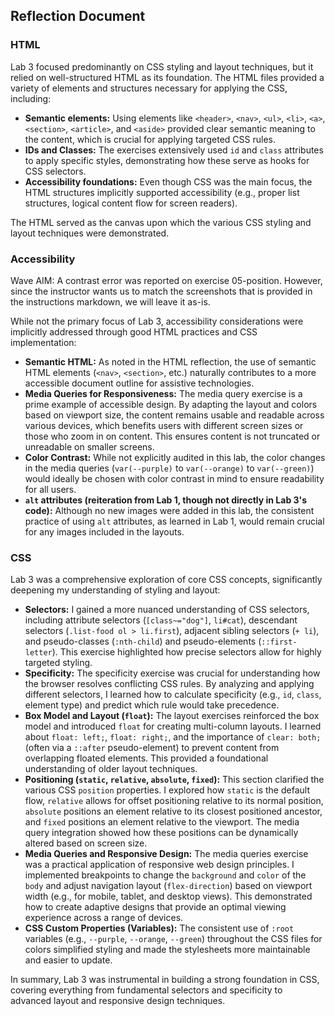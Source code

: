 ## Reflection Document

### HTML

Lab 3 focused predominantly on CSS styling and layout techniques, but it relied on well-structured HTML as its foundation. The HTML files provided a variety of elements and structures necessary for applying the CSS, including:

* **Semantic elements:** Using elements like `<header>`, `<nav>`, `<ul>`, `<li>`, `<a>`, `<section>`, `<article>`, and `<aside>` provided clear semantic meaning to the content, which is crucial for applying targeted CSS rules.
* **IDs and Classes:** The exercises extensively used `id` and `class` attributes to apply specific styles, demonstrating how these serve as hooks for CSS selectors.
* **Accessibility foundations:** Even though CSS was the main focus, the HTML structures implicitly supported accessibility (e.g., proper list structures, logical content flow for screen readers).

The HTML served as the canvas upon which the various CSS styling and layout techniques were demonstrated.

### Accessibility

Wave AIM: A contrast error was reported on exercise 05-position.  However, since the instructor wants us to match the screenshots that is provided in the instructions markdown, we will leave it as-is.

While not the primary focus of Lab 3, accessibility considerations were implicitly addressed through good HTML practices and CSS implementation:

* **Semantic HTML:** As noted in the HTML reflection, the use of semantic HTML elements (`<nav>`, `<section>`, etc.) naturally contributes to a more accessible document outline for assistive technologies.
* **Media Queries for Responsiveness:** The media query exercise is a prime example of accessible design. By adapting the layout and colors based on viewport size, the content remains usable and readable across various devices, which benefits users with different screen sizes or those who zoom in on content. This ensures content is not truncated or unreadable on smaller screens.
* **Color Contrast:** While not explicitly audited in this lab, the color changes in the media queries (`var(--purple)` to `var(--orange)` to `var(--green)`) would ideally be chosen with color contrast in mind to ensure readability for all users.
* **`alt` attributes (reiteration from Lab 1, though not directly in Lab 3's code):** Although no new images were added in this lab, the consistent practice of using `alt` attributes, as learned in Lab 1, would remain crucial for any images included in the layouts.

### CSS

Lab 3 was a comprehensive exploration of core CSS concepts, significantly deepening my understanding of styling and layout:

* **Selectors:** I gained a more nuanced understanding of CSS selectors, including attribute selectors (`[class~="dog"]`, `li#cat`), descendant selectors (`.list-food ol > li.first`), adjacent sibling selectors (`+ li`), and pseudo-classes (`:nth-child`) and pseudo-elements (`::first-letter`). This exercise highlighted how precise selectors allow for highly targeted styling.
* **Specificity:** The specificity exercise was crucial for understanding how the browser resolves conflicting CSS rules. By analyzing and applying different selectors, I learned how to calculate specificity (e.g., `id`, `class`, element type) and predict which rule would take precedence.
* **Box Model and Layout (`float`):** The layout exercises reinforced the box model and introduced `float` for creating multi-column layouts. I learned about `float: left;`, `float: right;`, and the importance of `clear: both;` (often via a `::after` pseudo-element) to prevent content from overlapping floated elements. This provided a foundational understanding of older layout techniques.
* **Positioning (`static`, `relative`, `absolute`, `fixed`):** This section clarified the various CSS `position` properties. I explored how `static` is the default flow, `relative` allows for offset positioning relative to its normal position, `absolute` positions an element relative to its closest positioned ancestor, and `fixed` positions an element relative to the viewport. The media query integration showed how these positions can be dynamically altered based on screen size.
* **Media Queries and Responsive Design:** The media queries exercise was a practical application of responsive web design principles. I implemented breakpoints to change the `background` and `color` of the `body` and adjust navigation layout (`flex-direction`) based on viewport width (e.g., for mobile, tablet, and desktop views). This demonstrated how to create adaptive designs that provide an optimal viewing experience across a range of devices.
* **CSS Custom Properties (Variables):** The consistent use of `:root` variables (e.g., `--purple`, `--orange`, `--green`) throughout the CSS files for colors simplified styling and made the stylesheets more maintainable and easier to update.

In summary, Lab 3 was instrumental in building a strong foundation in CSS, covering everything from fundamental selectors and specificity to advanced layout and responsive design techniques.